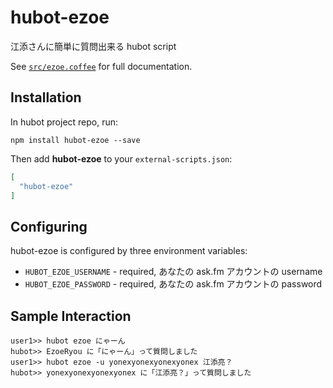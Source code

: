 # hubot-ezoe

江添さんに簡単に質問出来る hubot script

See [`src/ezoe.coffee`](src/ezoe.coffee) for full documentation.

## Installation

In hubot project repo, run:

`npm install hubot-ezoe --save`

Then add **hubot-ezoe** to your `external-scripts.json`:

```json
[
  "hubot-ezoe"
]
```

## Configuring

hubot-ezoe is configured by three environment variables:

* `HUBOT_EZOE_USERNAME` - required, あなたの ask.fm アカウントの username
* `HUBOT_EZOE_PASSWORD` - required, あなたの ask.fm アカウントの password

## Sample Interaction

```
user1>> hubot ezoe にゃーん
hubot>> EzoeRyou に「にゃーん」って質問しました
user1>> hubot ezoe -u yonexyonexyonexyonex 江添亮？
hubot>> yonexyonexyonexyonex に「江添亮？」って質問しました
```

